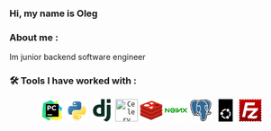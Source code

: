 ### Hi, my name is Oleg

### About me :
Im junior backend software engineer
### :hammer_and_wrench: Tools I have worked with :

<p  align="center">
  <code><img width="40" height="40" title="Pycharm" src="https://github.com/devicons/devicon/blob/master/icons/pycharm/pycharm-original.svg"></code>
  <code><img width="40" height="40" title="Python" src="https://github.com/devicons/devicon/blob/master/icons/python/python-original.svg"></code>
  <code><img width="40" height="40" title="Django" src="https://github.com/devicons/devicon/blob/master/icons/django/django-plain.svg"></code>
  <code><img width="40" height="40" title="Celery" src="https://raw.githubusercontent.com/simple-icons/simple-icons/621cfa47087728b7c857e4f6c6657ddcc97abcdd/icons/celery.svg"></code>
  <code><img width="40" height="40" title="Redis" src="https://github.com/devicons/devicon/blob/master/icons/redis/redis-original.svg"></code>
  <code><img width="40" height="40" title="Nginx" src="https://github.com/devicons/devicon/blob/master/icons/nginx/nginx-original.svg"></code>
  <code><img width="40" height="40" title="Postgresql" src="https://github.com/devicons/devicon/blob/master/icons/postgresql/postgresql-original.svg"></code>
  <code><img width="40" height="40" title="Ubuntu" src="https://github.com/devicons/devicon/blob/master/icons/ubuntu/ubuntu-plain.svg"></code>
  <code><img width="40" height="40" title="FileZilla" src="https://github.com/devicons/devicon/blob/master/icons/filezilla/filezilla-plain.svg"></code>
</p>

